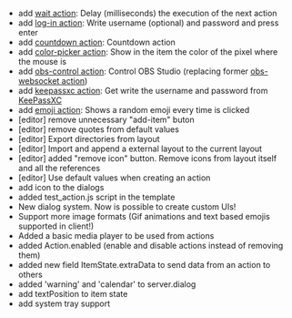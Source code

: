 * add [wait action](https://github.com/ideckia/action_wait): Delay (milliseconds) the execution of the next action
* add [log-in action](https://github.com/ideckia/action_log-in): Write username (optional) and password and press enter
* add [countdown action](https://github.com/ideckia/action_countdown): Countdown action
* add [color-picker action](https://github.com/ideckia/action_color-picker): Show in the item the color of the pixel where the mouse is
* add [obs-control action](https://github.com/ideckia/action_obs-control): Control OBS Studio (replacing former [obs-websocket action](https://github.com/ideckia/action_obs-websocket))
* add [keepassxc action](https://github.com/ideckia/action_keepassxc): Get write the username and password from [KeePassXC](https://keepassxc.org/)
* add [emoji action](https://github.com/ideckia/action_emoji): Shows a random emoji every time is clicked
* [editor] remove unnecessary "add-item" buton
* [editor] remove quotes from default values
* [editor] Export directories from layout
* [editor] Import and append a external layout to the current layout
* [editor] added "remove icon" button. Remove icons from layout itself and all the references
* [editor] Use default values when creating an action
* add icon to the dialogs
* added test_action.js script in the template
* New dialog system. Now is possible to create custom UIs!
* Support more image formats (Gif animations and text based emojis supported in client!)
* Added a basic media player to be used from actions
* added Action.enabled (enable and disable actions instead of removing them)
* added new field ItemState.extraData to send data from an action to others
* added 'warning' and 'calendar' to server.dialog
* add textPosition to item state
* add system tray support